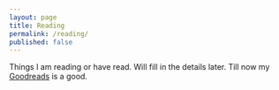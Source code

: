 ```yaml
---
layout: page
title: Reading
permalink: /reading/
published: false
---
```


Things I am reading or have read. Will fill in the details later. Till now my [Goodreads](https://www.goodreads.com/author/show/14159157.Dharmesh_Kakadia) is a good.

